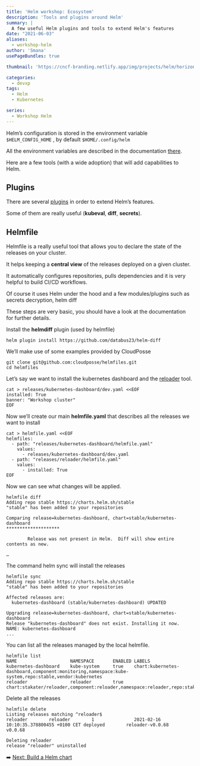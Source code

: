```yaml
---
title: 'Helm workshop: Ecosystem'
description: 'Tools and plugins around Helm'
summary: |
  A few useful Helm plugins and tools to extend Helm's features
date: "2021-06-03"
aliases:
  - workshop-helm
author: 'Smana'
usePageBundles: true

thumbnail: 'https://cncf-branding.netlify.app/img/projects/helm/horizontal/black/helm-horizontal-black.png'

categories:
  - devxp
tags:
  - Helm
  - Kubernetes

series:
  - Workshop Helm
---
```


Helm’s configuration is stored in the environment variable `$HELM_CONFIG_HOME` , by default `$HOME/.config/helm`

All the environment variables are described in the documentation [there](https://helm.sh/docs/helm/helm/).

Here are a few tools (with a wide adoption) that will add capabilities to Helm.

## Plugins

There are several [plugins](https://helm.sh/docs/community/related/) in order to extend Helm’s features.

Some of them are really useful (**kubeval**, **diff**, **secrets**).

## Helmfile

Helmfile is a really useful tool that allows you to declare the state of the releases on your cluster.

It helps keeping a **central view** of the releases deployed on a given cluster.

It automatically configures repositories, pulls dependencies and it is very helpful to build CI/CD workflows.

Of course it uses Helm under the hood and a few modules/plugins such as secrets decryption, helm diff

These steps are very basic, you should have a look at the documentation for further details.

Install the **helmdiff** plugin (used by helmfile)

```console
helm plugin install https://github.com/databus23/helm-diff
```

We’ll make use of some examples provided by CloudPosse

```console
git clone git@github.com:cloudposse/helmfiles.git
cd helmfiles
```

Let’s say we want to install the kubernetes dashboard and the [reloader](https://github.com/stakater/Reloader) tool.

```console
cat > releases/kubernetes-dashboard/dev.yaml <<EOF
installed: True
banner: "Workshop cluster"
EOF
```

Now we’ll create our main **helmfile.yaml** that describes all the releases we want to install

```console
cat > helmfile.yaml <<EOF
helmfiles:
  - path: "releases/kubernetes-dashboard/helmfile.yaml"
    values:
      - releases/kubernetes-dashboard/dev.yaml
  - path: "releases/reloader/helmfile.yaml"
    values:
      - installed: True
EOF
```

Now we can see what changes will be applied.

```console
helmfile diff
Adding repo stable https://charts.helm.sh/stable
"stable" has been added to your repositories

Comparing release=kubernetes-dashboard, chart=stable/kubernetes-dashboard
********************

        Release was not present in Helm.  Diff will show entire contents as new.

…
```

The command helm sync will install the releases

```console
helmfile sync
Adding repo stable https://charts.helm.sh/stable
"stable" has been added to your repositories

Affected releases are:
  kubernetes-dashboard (stable/kubernetes-dashboard) UPDATED

Upgrading release=kubernetes-dashboard, chart=stable/kubernetes-dashboard
Release "kubernetes-dashboard" does not exist. Installing it now.
NAME: kubernetes-dashboard
...
```

You can list all the releases managed by the local helmfile.

```console
helmfile list
NAME                    NAMESPACE       ENABLED LABELS
kubernetes-dashboard    kube-system     true    chart:kubernetes-dashboard,component:monitoring,namespace:kube-system,repo:stable,vendor:kubernetes
reloader                reloader        true    chart:stakater/reloader,component:reloader,namespace:reloader,repo:stakater,vendor:stakater
```

Delete all the releases

```console
helmfile delete
Listing releases matching ^reloader$
reloader        reloader        1               2021-02-16 10:10:35.378800455 +0100 CET deployed        reloader-v0.0.68        v0.0.68

Deleting reloader
release "reloader" uninstalled
```

:arrow_right: [Next: Build a Helm chart](/post/series/workshop_helm/build_chart/)

